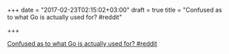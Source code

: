 +++
date = "2017-02-23T02:15:02+03:00"
draft = true
title = "Confused as to what Go is actually used for?  #reddit"

+++

<p><a href="https://t.co/inr6GLs24j">Confused as to what Go is actually used for?  #reddit</a></p>
